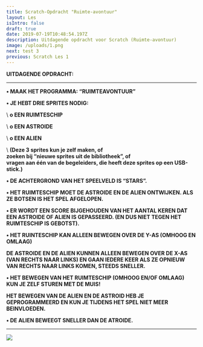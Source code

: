 ```yaml
---
title: Scratch-Opdracht "Ruimte-avontuur"
layout: Les
isIntro: false
draft: true
date: 2019-07-19T10:48:54.197Z
description: Uitdagende opdracht voor Scratch (Ruimte-avontuur)
image: /uploads/1.png
next: test 3
previous: Scratch Les 1
---
```

**UITDAGENDE OPDRACHT:**

- - -

**•	MAAK HET PROGRAMMA:  “RUIMTEAVONTUUR”**

**•	JE HEBT DRIE SPRITES NODIG:**

\    **o	EEN RUIMTESCHIP**

\    **o	EEN ASTROIDE**

\    **o	EEN ALIEN**

\    **(Deze 3 sprites kun je zelf maken, of** \
              **zoeken bij “nieuwe sprites uit de bibliotheek”, of** \
              **vragen aan één van de begeleiders, die heeft deze sprites op een USB-stick.)**

**•	DE ACHTERGROND VAN HET SPEELVELD IS “STARS”.**

**•	HET RUIMTESCHIP MOET DE ASTROIDE EN DE ALIEN ONTWIJKEN. ALS ZE BOTSEN IS HET SPEL AFGELOPEN.**

**•	ER WORDT EEN SCORE BIJGEHOUDEN VAN HET AANTAL KEREN DAT EEN ASTROIDE OF ALIEN IS GEPASSEERD. (EN DUS NIET TEGEN HET RUIMTESCHIP IS GEBOTST).**

**•	HET RUINTESCHIP KAN ALLEEN BEWEGEN OVER DE Y-AS (OMHOOG EN OMLAAG)**

**DE ASTROIDE EN DE ALIEN KUNNEN ALLEEN BEWEGEN OVER DE X-AS (VAN RECHTS NAAR LINKS) EN GAAN IEDERE KEER ALS ZE OPNIEUW VAN RECHTS NAAR LINKS KOMEN, STEEDS SNELLER.**

**•	HET BEWEGEN VAN HET RUIMTESCHIP (OMHOOG EN/OF OMLAAG) KUN JE ZELF STUREN MET DE MUIS!**

**HET BEWEGEN VAN DE ALIEN EN DE ASTROID HEB JE GEPROGRAMMEERD EN KUN JE TIJDENS HET SPEL NIET MEER BEINVLOEDEN.**

**•	DE ALIEN BEWEEGT SNELLER DAN DE ATROIDE.**

- - -

![](/uploads/screen-shot-01-01-19-at-01.42-pm.png)
